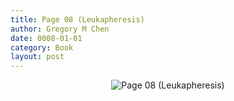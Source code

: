 ```yaml
---
title: Page 08 (Leukapheresis)
author: Gregory M Chen
date: 0008-01-01
category: Book
layout: post
---
```


<p style="text-align:center;"><img src="{{site.baseurl}}/assets/Graphics_v3.3/Page08_Leukapheresis.png" alt="Page 08 (Leukapheresis)" style="max-height: calc(100vh - 30px - 100px);"/></p>
